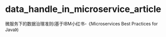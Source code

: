 # data_handle_in_microservice_article
微服务下的数据治理准则(基于IBM小红书-《Microservices Best Practices for Java》)
